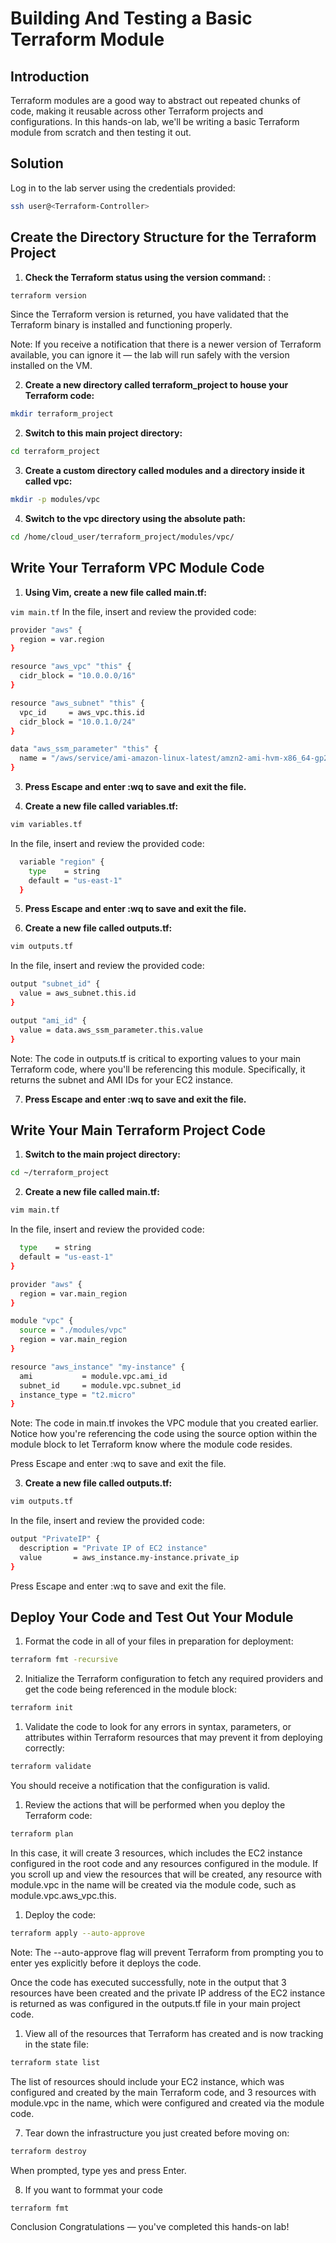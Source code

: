 # Building And Testing a Basic Terraform Module
## Introduction
Terraform modules are a good way to abstract out repeated chunks of code, making it reusable across other Terraform projects and configurations. In this hands-on lab, we'll be writing a basic Terraform module from scratch and then testing it out.

## Solution

Log in to the lab server using the credentials provided:
```bash
ssh user@<Terraform-Controller>
```

## Create the Directory Structure for the Terraform Project

1. **Check the Terraform status using the version command:** :
```bash
terraform version
```

Since the Terraform version is returned, you have validated that the Terraform binary is installed and functioning properly.

Note: If you receive a notification that there is a newer version of Terraform available, you can ignore it — the lab will run safely with the version installed on the VM.

2. **Create a new directory called terraform_project to house your Terraform code:**
```bash
mkdir terraform_project
```

2. **Switch to this main project directory:**
```bash
cd terraform_project
```

3. **Create a custom directory called modules and a directory inside it called vpc:**
```bash
mkdir -p modules/vpc
```

4. **Switch to the vpc directory using the absolute path:**
```bash
cd /home/cloud_user/terraform_project/modules/vpc/
```

## Write Your Terraform VPC Module Code

1. **Using Vim, create a new file called main.tf:**

`vim main.tf`
In the file, insert and review the provided code:
```bash
provider "aws" {
  region = var.region
}

resource "aws_vpc" "this" {
  cidr_block = "10.0.0.0/16"
}

resource "aws_subnet" "this" {
  vpc_id     = aws_vpc.this.id
  cidr_block = "10.0.1.0/24"
}

data "aws_ssm_parameter" "this" {
  name = "/aws/service/ami-amazon-linux-latest/amzn2-ami-hvm-x86_64-gp2"
} 
```

3. **Press Escape and enter :wq to save and exit the file.**

4. **Create a new file called variables.tf:**

```bash
vim variables.tf
```
In the file, insert and review the provided code:

```bash 
  variable "region" {
    type    = string
    default = "us-east-1"
  }
```

5. **Press Escape and enter :wq to save and exit the file.**


6. **Create a new file called outputs.tf:**

```bash
vim outputs.tf
```

In the file, insert and review the provided code:

```bash
output "subnet_id" {
  value = aws_subnet.this.id
}

output "ami_id" {
  value = data.aws_ssm_parameter.this.value
}
```


Note: The code in outputs.tf is critical to exporting values to your main Terraform code, where you'll be referencing this module. Specifically, it returns the subnet and AMI IDs for your EC2 instance.

7. **Press Escape and enter :wq to save and exit the file.**

## Write Your Main Terraform Project Code

1. **Switch to the main project directory:**
```bash
cd ~/terraform_project
```

2. **Create a new file called main.tf:**
```bash
vim main.tf
```

In the file, insert and review the provided code:

```bash variable "main_region" {
  type    = string
  default = "us-east-1"
}

provider "aws" {
  region = var.main_region
}

module "vpc" {
  source = "./modules/vpc"
  region = var.main_region
}

resource "aws_instance" "my-instance" {
  ami           = module.vpc.ami_id
  subnet_id     = module.vpc.subnet_id
  instance_type = "t2.micro"
}
```
Note: The code in main.tf invokes the VPC module that you created earlier. Notice how you're referencing the code using the source option within the module block to let Terraform know where the module code resides.

Press Escape and enter :wq to save and exit the file.

3. **Create a new file called outputs.tf:**
  
```bash
vim outputs.tf
```

In the file, insert and review the provided code:

```bash
output "PrivateIP" {
  description = "Private IP of EC2 instance"
  value       = aws_instance.my-instance.private_ip
}
```
Press Escape and enter :wq to save and exit the file.

## Deploy Your Code and Test Out Your Module

1. Format the code in all of your files in preparation for deployment:
```bash
terraform fmt -recursive
```

2. Initialize the Terraform configuration to fetch any required providers and get the code being referenced in the module block:
  
```bash
terraform init
```

1. Validate the code to look for any errors in syntax, parameters, or attributes within Terraform resources that may prevent it from deploying correctly:
   
```bash
terraform validate
```

You should receive a notification that the configuration is valid.

1. Review the actions that will be performed when you deploy the Terraform code:
   
```bash
terraform plan
```

In this case, it will create 3 resources, which includes the EC2 instance configured in the root code and any resources configured in the module. If you scroll up and view the resources that will be created, any resource with module.vpc in the name will be created via the module code, such as module.vpc.aws_vpc.this.

1. Deploy the code:
  
```bash
terraform apply --auto-approve
```

Note: The --auto-approve flag will prevent Terraform from prompting you to enter yes explicitly before it deploys the code.

Once the code has executed successfully, note in the output that 3 resources have been created and the private IP address of the EC2 instance is returned as was configured in the outputs.tf file in your main project code.

1. View all of the resources that Terraform has created and is now tracking in the state file:

```bash
terraform state list
```

The list of resources should include your EC2 instance, which was configured and created by the main Terraform code, and 3 resources with module.vpc in the name, which were configured and created via the module code.

7. Tear down the infrastructure you just created before moving on:

```bash
terraform destroy
```

When prompted, type yes and press Enter.

8. If you want to formmat your code 

```bash
terraform fmt
```

Conclusion
Congratulations — you've completed this hands-on lab!